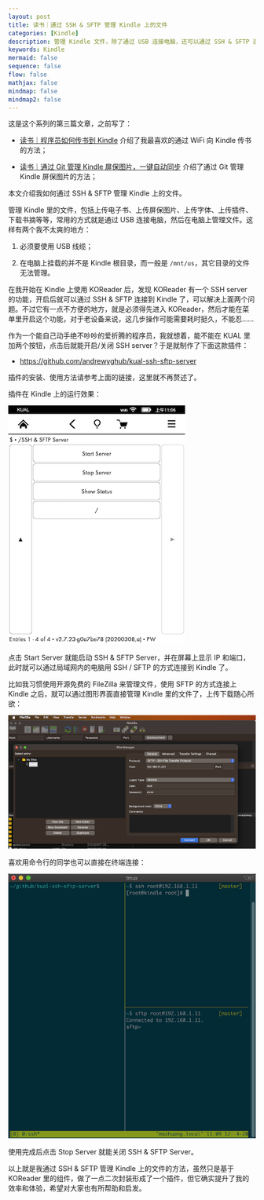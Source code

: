 ```yaml
---
layout: post
title: 读书｜通过 SSH & SFTP 管理 Kindle 上的文件
categories: [Kindle]
description: 管理 Kindle 文件，除了通过 USB 连接电脑，还可以通过 SSH & SFTP 连接。
keywords: Kindle
mermaid: false
sequence: false
flow: false
mathjax: false
mindmap: false
mindmap2: false
---
```


这是这个系列的第三篇文章，之前写了：

- [读书｜程序员如何传书到 Kindle](https://mp.weixin.qq.com/s?__biz=MzIwMDA3ODQzNA==&amp;mid=2459863533&amp;idx=1&amp;sn=877a0ddeee256b3d20cb3823e16d16a0&amp;chksm=81e88ce0b69f05f6b685d8a37ee6a990a92c0622490d1b57bb002198fbd6e27715490d783c2d&token=2139745814&lang=zh_CN#rd) 介绍了我最喜欢的通过 WiFi 向 Kindle 传书的方法；

- [读书｜通过 Git 管理 Kindle 屏保图片，一键自动同步](https://mp.weixin.qq.com/s?__biz=MzIwMDA3ODQzNA==&amp;mid=2459863542&amp;idx=1&amp;sn=14ca2937effee2202bdc09aa38b2c4d4&amp;chksm=81e88cfbb69f05edd607fc367acffe99782f7ec8f096523fbb4915c0398d6ad7f7641564fb02&token=2139745814&lang=zh_CN#rd) 介绍了通过 Git 管理 Kindle 屏保图片的方法；

本文介绍我如何通过 SSH & SFTP 管理 Kindle 上的文件。

管理 Kindle 里的文件，包括上传电子书、上传屏保图片、上传字体、上传插件、下载书摘等等，常用的方式就是通过 USB 连接电脑，然后在电脑上管理文件。这样有两个我不太爽的地方：

1. 必须要使用 USB 线缆；

2. 在电脑上挂载的并不是 Kindle 根目录，而一般是 `/mnt/us`，其它目录的文件无法管理。

在我开始在 Kindle 上使用 KOReader 后，发现 KOReader 有一个 SSH server 的功能，开启后就可以通过 SSH & SFTP 连接到 Kindle 了，可以解决上面两个问题。不过它有一点不方便的地方，就是必须得先进入 KOReader，然后才能在菜单里开启这个功能，对于老设备来说，这几步操作可能需要耗时挺久，不能忍……

作为一个能自己动手绝不吵吵的爱折腾的程序员，我就想着，能不能在 KUAL 里加两个按钮，点击后就能开启/关闭 SSH server？于是就制作了下面这款插件：

- <https://github.com/andrewyghub/kual-ssh-sftp-server>

插件的安装、使用方法请参考上面的链接，这里就不再赘述了。

插件在 Kindle 上的运行效果：

![](/images/posts/kindle/ssh-sftp-server.png)

点击 Start Server 就能启动 SSH & SFTP Server，并在屏幕上显示 IP 和端口，此时就可以通过局域网内的电脑用 SSH / SFTP 的方式连接到 Kindle 了。

比如我习惯使用开源免费的 FileZilla 来管理文件，使用 SFTP 的方式连接上 Kindle 之后，就可以通过图形界面直接管理 Kindle 里的文件了，上传下载随心所欲：

![](/images/posts/kindle/filezilla-to-kindle.png)

喜欢用命令行的同学也可以直接在终端连接：

![](/images/posts/kindle/ssh-and-sftp.png)

使用完成后点击 Stop Server 就能关闭 SSH & SFTP Server。

以上就是我通过 SSH & SFTP 管理 Kindle 上的文件的方法，虽然只是基于 KOReader 里的组件，做了一点二次封装形成了一个插件，但它确实提升了我的效率和体验，希望对大家也有所帮助和启发。
